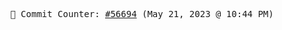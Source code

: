 <p align="center">
    <samp>
        📮 Commit Counter: <a href="https://github.com/Javascript-void0/Javascript-void0/commits/main">#56694</a> (May 21, 2023 @ 10:44 PM)
    </samp>
</p>